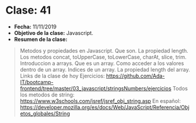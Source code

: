 # Clase: 41
* **Fecha:** 11/11/2019
* **Objetivo de la clase:** Javascript.   
* **Resumen de la clase:**
> Metodos y propiedades en Javascript. Que son. La propiedad length. Los metodos concat, toUpperCase, toLowerCase, charAt, slice, trim. Introduccion a arrays. Que es un array. Como acceder a los valores dentro de un array. Indices de un array. La propiedad length del array. 
Links de la clase de hoy
Ejercicios: https://github.com/Ada-IT/bootcamp-frontend/tree/master/03_javascript/stringsNumbers/ejercicios
Todos los metodos de string: https://www.w3schools.com/jsref/jsref_obj_string.asp
En español: https://developer.mozilla.org/es/docs/Web/JavaScript/Referencia/Objetos_globales/String